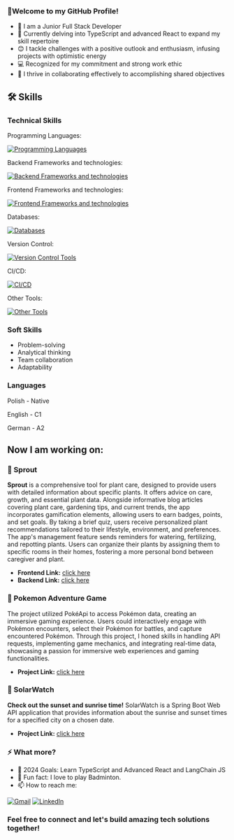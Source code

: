 ### 👋Welcome to my GitHub Profile! ###

- 🌱 I am a Junior Full Stack Developer
- 🧠 Currently delving into TypeScript and advanced React to expand my skill repertoire
- 😊 I tackle challenges with a positive outlook and enthusiasm, infusing projects with optimistic energy
- 💻 Recognized for my commitment and strong work ethic
- 🤝 I thrive in collaborating effectively to accomplishing shared objectives

## 🛠️ Skills

### Technical Skills

Programming Languages:

[![Programming Languages](https://skillicons.dev/icons?i=java,js&perline=2)](https://skillicons.dev)

Backend Frameworks and technologies:

[![Backend Frameworks and technologies](https://skillicons.dev/icons?i=spring,maven,hibernate&perline=3)](https://skillicons.dev)

Frontend Frameworks and technologies:

[![Frontend Frameworks and technologies](https://skillicons.dev/icons?i=html,css,react,express,nodejs&perline=5)](https://skillicons.dev)

Databases:

[![Databases](https://skillicons.dev/icons?i=postgres,mysql,sqlite,mongodb&perline=4)](https://skillicons.dev)

Version Control:

[![Version Control Tools](https://skillicons.dev/icons?i=git,github&perline=2)](https://skillicons.dev)

CI/CD:

[![CI/CD](https://skillicons.dev/icons?i=githubactions,docker&perline=2)](https://skillicons.dev)

Other Tools:

[![Other Tools](https://skillicons.dev/icons?i=postman&perline=1)](https://skillicons.dev)


### Soft Skills
- Problem-solving
- Analytical thinking
- Team collaboration
- Adaptability

### Languages
Polish - Native

English - C1

German - A2

## Now I am working on:

### 🌱 Sprout
**Sprout** is a comprehensive tool for plant care, designed to provide users with detailed information about specific plants. It offers advice on care, growth, and essential plant data. Alongside informative blog articles covering plant care, gardening tips, and current trends, the app incorporates gamification elements, allowing users to earn badges, points, and set goals. By taking a brief quiz, users receive personalized plant recommendations tailored to their lifestyle, environment, and preferences. The app's management feature sends reminders for watering, fertilizing, and repotting plants. Users can organize their plants by assigning them to specific rooms in their homes, fostering a more personal bond between caregiver and plant.

- **Frontend Link:** [click here](https://github.com/C00kier/Sprout-frontend)
- **Backend Link:** [click here](https://github.com/C00kier/Sprout-backend)

### 👾 Pokemon Adventure Game
The project utilized PokéApi to access Pokémon data, creating an immersive gaming experience. Users could interactively engage with Pokémon encounters, select their Pokémon for battles, and capture encountered Pokémon. Through this project, I honed skills in handling API requests, implementing game mechanics, and integrating real-time data, showcasing a passion for immersive web experiences and gaming functionalities.

- **Project Link:** [click here](https://github.com/CodecoolGlobal/gotta-fetch-em-all-react-izabonarowska)

### 🌅 SolarWatch
**Check out the sunset and sunrise time!** SolarWatch is a Spring Boot Web API application that provides information about the sunrise and sunset times for a specified city on a chosen date.

- **Project Link:** [click here](https://github.com/CodecoolGlobal/solar-watch-database-java-izabonarowska)

### ⚡ What more? ###

- 🥅 2024 Goals: Learn TypeScript and Advanced React and LangChain JS
- 🏸 Fun fact: I love to play Badminton.
- 📫 How to reach me:

[![Gmail](https://img.shields.io/badge/Gmail-D14836?style=for-the-badge&logo=gmail&logoColor=white)](mailto:ibonarowska@gmail.com)
[![LinkedIn](https://img.shields.io/badge/linkedin-%230077B5.svg?style=for-the-badge&logo=linkedin&logoColor=white)](https://www.linkedin.com/in/iza-bonarowska/)


### Feel free to connect and let's build amazing tech solutions together! ###
